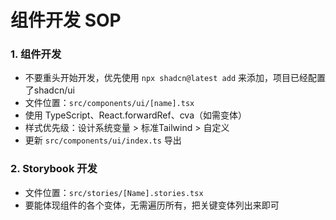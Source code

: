# 组件开发 SOP

### 1. 组件开发
- 不要重头开始开发，优先使用 `npx shadcn@latest add` 来添加，项目已经配置了shadcn/ui
- 文件位置：`src/components/ui/[name].tsx`
- 使用 TypeScript、React.forwardRef、cva（如需变体）
- 样式优先级：设计系统变量 > 标准Tailwind > 自定义
- 更新 `src/components/ui/index.ts` 导出

### 2. Storybook 开发
- 文件位置：`src/stories/[Name].stories.tsx`
- 要能体现组件的各个变体，无需遍历所有，把关键变体列出来即可